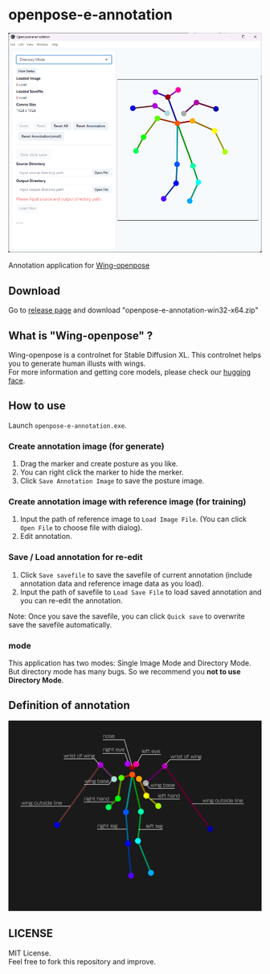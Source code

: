 # openpose-e-annotation

![Screenshot](./docs/figs/screenshot.png)

Annotation application for [Wing-openpose](https://huggingface.co/claraDolls/Wing_Openpose)

## Download

Go to [release page](https://github.com/fake-town-child/openpose-e-annotation/releases/tag/1.0.4) and download "openpose-e-annotation-win32-x64.zip"

## What is "Wing-openpose" ?

Wing-openpose is a controlnet for Stable Diffusion XL. This controlnet helps you to generate human illusts with wings.  
For more information and getting core models, please check our [hugging face](https://huggingface.co/claraDolls/Wing_Openpose).

## How to use

Launch `openpose-e-annotation.exe`.

### Create annotation image (for generate)

1. Drag the marker and create posture as you like.
2. You can right click the marker to hide the merker.
3. Click `Save Annotation Image` to save the posture image.

### Create annotation image with reference image (for training)

1. Input the path of reference image to `Load Image File`. (You can click `Open File` to choose file with dialog).
2. Edit annotation.

### Save / Load annotation for re-edit

1. Click `Save savefile` to save the savefile of current annotation (include annotation data and reference image data as you load).
2. Input the path of savefile to `Load Save File` to load saved annotation and you can re-edit the annotation.

Note: Once you save the savefile, you can click `Quick save` to overwrite save the savefile automatically.

### mode

This application has two modes: Single Image Mode and Directory Mode. But directory mode has many bugs. So we recommend you **not to use Directory Mode**.

## Definition of annotation

![definition of annotation](./docs/figs/annotation-en.jpg)

## LICENSE

MIT License.  
Feel free to fork this repository and improve.
